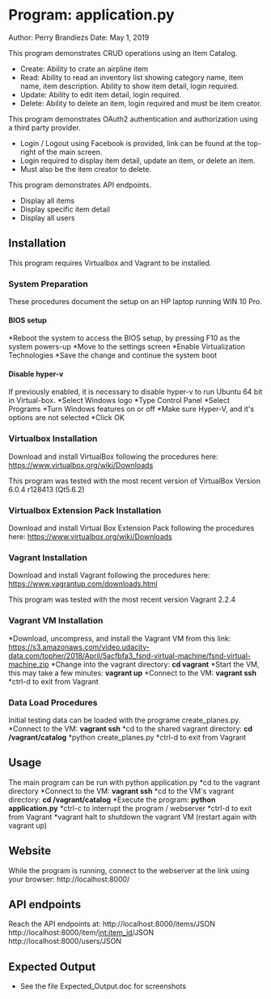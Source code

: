 # Program: application.py 
Author: Perry Brandiezs
Date: May 1, 2019


This program demonstrates CRUD operations using an Item Catalog.

*   Create: Ability to crate an airpline item
*   Read:   Ability to read an inventory list showing category name, item name, item description.  Ability to show item detail, login required.
*   Update: Ability to edit item detail, login required.
*   Delete: Ability to delete an item, login required and must be item creator.

This program demonstrates OAuth2 authentication and authorization using a third party provider.
*   Login / Logout using Facebook is provided, link can be found at the top-right of the main screen.
*   Login required to display item detail, update an item, or delete an item.
*   Must also be the item creator to delete.

This program demonstrates API endpoints.
*   Display all items
*   Display specific item detail
*   Display all users


## Installation 
This program requires Virtualbox and Vagrant to be installed.

### System Preparation
These procedures document the setup on an HP laptop running WIN 10 Pro.

#### BIOS setup
*Reboot the system to access the BIOS setup, by pressing F10 as the system powers-up
*Move to the settings screen
*Enable Virtualization Technologies
*Save the change and continue the system boot
#### Disable hyper-v
If previously enabled, it is necessary to disable hyper-v to run Ubuntu 64 bit in Virtual-box.
*Select Windows logo
*Type Control Panel
*Select Programs
*Turn Windows features on or off
*Make sure Hyper-V, and it's options are not selected
*Click OK
### Virtualbox Installation
Download and install VirtualBox following the procedures here:
https://www.virtualbox.org/wiki/Downloads

This program was tested with the most recent version of VirtualBox Version 6.0.4 r128413 (Qt5.6.2)
### Virtualbox Extension Pack Installation
Download and install Virtual Box Extension Pack following the procedures here:
https://www.virtualbox.org/wiki/Downloads
### Vagrant Installation
Download and install Vagrant following the procedures here:
https://www.vagrantup.com/downloads.html

This program was tested with the most recent version Vagrant 2.2.4
### Vagrant VM Installation
*Download, uncompress, and install the Vagrant VM from this link:
https://s3.amazonaws.com/video.udacity-data.com/topher/2018/April/5acfbfa3_fsnd-virtual-machine/fsnd-virtual-machine.zip
*Change into the vagrant directory: **cd vagrant**
*Start the VM, this may take a few minutes: **vagrant up**
*Connect to the VM: **vagrant ssh**
*ctrl-d to exit from Vagrant
### Data Load Procedures
Initial testing data can be loaded with the programe create_planes.py.
*Connect to the VM: **vagrant ssh**
*cd to the shared vagrant directory: **cd /vagrant/catalog**
*python create_planes.py
*ctrl-d to exit from Vagrant
## Usage
The main program can be run with python application.py
*cd to the vagrant directory
*Connect to the VM: **vagrant ssh**
*cd to the VM's vagrant directory: **cd /vagrant/catalog**
*Execute the program: **python application.py**
*ctrl-c to interrupt the program / webserver
*ctrl-d to exit from Vagrant
*vagrant halt to shutdown the vagrant VM (restart again with vagrant up)
## Website
While the program is running, connect to the webserver at the link using your browser:
http://localhost:8000/
## API endpoints
Reach the API endpoints at:
http://localhost:8000/items/JSON
http://localhost:8000/item/<int:item_id>/JSON
http://localhost:8000/users/JSON
## Expected Output
* See the file Expected_Output.doc for screenshots